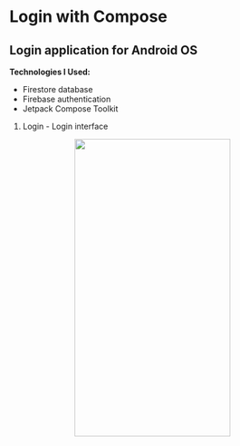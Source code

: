 # Login with Compose
## Login application for Android OS
__Technologies I Used:__
* Firestore database
* Firebase authentication
* Jetpack Compose Toolkit

1. Login - Login interface
<p align="center">
<img src ="https://github.com/rolandruales/Login-with-compose/assets/84693350/6e317c65-8d10-482e-b5ef-13589201757f.png" width="275" height="525">
</p>

